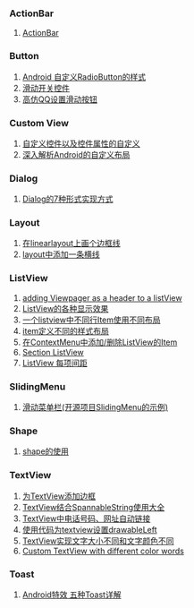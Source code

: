 ### ActionBar

1. [ActionBar][actionbar1]


### Button

1. [Android 自定义RadioButton的样式][button1]
2. [滑动开关控件][button2]
3. [高仿QQ设置滑动按钮][button3]


### Custom View

1. [自定义控件以及控件属性的自定义][custom1]
2. [深入解析Android的自定义布局][custom2]

### Dialog

1. [Dialog的7种形式实现方式][dialog1]

### Layout

1. [在linearlayout上画个边框线][layout1]
2. [layout中添加一条横线][layout2]

### ListView

1. [adding Viewpager as a header to a listView][listview1]
2. [ListView的各种显示效果][listview2]
3. [一个listview中不同行Item使用不同布局][listview3]
4. [item定义不同的样式布局][listview4]
5. [在ContextMenu中添加/删除ListView的Item][listview5]
6. [Section ListView][listview6]
7. [ListView 每项间距][listview7]
 


### SlidingMenu

1. [滑动菜单栏(开源项目SlidingMenu的示例)][sliding1]

### Shape

1. [shape的使用][shape1]


### TextView

1. [为TextView添加边框][text1]
2. [TextView结合SpannableString使用大全][text2]
3. [TextView中电话号码、网址自动链接][text3]
4. [使用代码为textview设置drawableLeft][text4]
5. [TextView实现文字大小不同和文字颜色不同][text5]
6. [Custom TextView with different color words][text6]

### Toast

1. [Android特效 五种Toast详解][toast1]




[actionbar1]: http://blog.csdn.net/liu149339750/article/details/8282471

[button1]: http://blog.sina.com.cn/s/blog_777c69930100z6j7.html
[button2]: http://baiy-mail2012.iteye.com/blog/1671641
[button3]: http://www.apkbus.com/forum.php?mod=viewthread&tid=68179

[custom1]: http://blog.csdn.net/nanlus/article/details/8219868
[custom2]: https://greenrobot.me/devpost/android-custom-layout/

[dialog1]: http://www.codeceo.com/article/7-android-dialog.html

[layout1]: http://blog.csdn.net/hlily2005/article/details/6005969
[layout2]: http://www.eoeandroid.com/thread-62942-1-1.html

[listview1]: http://stackoverflow.com/questions/17087241/adding-viewpager-as-a-header-to-a-listview
[listview2]: http://www.cnblogs.com/chenguanwei/archive/2011/12/09/2282421.html
[listview3]: http://blog.sina.com.cn/s/blog_5da93c8f0100wx4v.html
[listview4]: http://www.yoyong.com/archives/252
[listview5]: http://www.iteye.com/topic/1113551
[listview6]: http://blog.csdn.net/r8hzgemq/article/details/7882985
[listview7]: http://blog.csdn.net/a7888067/article/details/6621817

[sliding1]: http://blog.csdn.net/acrambler/article/details/13775179

[shape1]: http://www.cnblogs.com/cyanfei/archive/2012/07/27/2612023.html

[text1]: http://blog.csdn.net/jwzhangjie/article/details/9404823
[text2]: http://blog.sina.com.cn/s/blog_5da93c8f0100ul3z.html
[text3]: http://blog.sina.com.cn/s/blog_5da93c8f0100ul4a.html
[text4]: http://blog.csdn.net/csdn_ask/article/details/8640994
[text5]: http://blog.csdn.net/h3c4lenovo/article/details/32930821
[text6]: http://stackoverflow.com/questions/11479560/custom-textview-in-android-with-different-color-words

[toast1]: http://android.tgbus.com/Android/tutorial/201103/346236.shtml